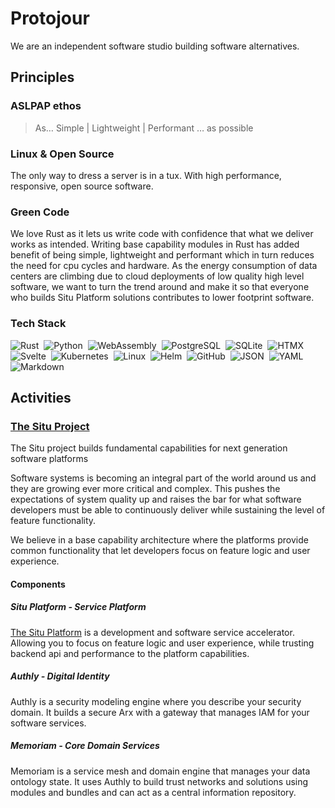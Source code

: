 # Protojour

We are an independent software studio building software alternatives.


## Principles

### ASLPAP ethos
> As…  Simple | Lightweight | Performant  … as possible

### Linux & Open Source
The only way to dress a server is in a tux.
With high performance, responsive, open source software. 

### Green Code
We love Rust as it lets us write code with confidence that what we deliver works as intended. 
Writing base capability modules in Rust has added benefit of being simple, lightweight and performant which in turn reduces the need for cpu cycles and hardware.
As the energy consumption of data centers are climbing due to cloud deployments of low quality high level software, we want to turn the trend around and make it so that everyone who builds Situ Platform solutions contributes to lower footprint software.

### Tech Stack
![Rust](https://img.shields.io/badge/Rust-%23000000.svg?e&logo=rust&logoColor=white)&nbsp;
![Python](https://img.shields.io/badge/Python-3776AB?logo=python&logoColor=fff)&nbsp;
![WebAssembly](https://img.shields.io/badge/WebAssembly-654FF0?logo=webassembly&logoColor=fff)&nbsp;
![PostgreSQL](https://img.shields.io/badge/PostgreSQL-4169e1?style=flat&logo=PostgreSQL&logoColor=white)&nbsp;
![SQLite](https://img.shields.io/badge/SQLite-003B57?style=flat-square&logo=SQLite&logoColor=white)&nbsp;
![HTMX](https://img.shields.io/badge/HTMX-36C?logo=htmx&logoColor=fff)&nbsp;
![Svelte](https://img.shields.io/badge/Svelte-%23f1413d.svg?logo=svelte&logoColor=white)&nbsp;
![Kubernetes](https://img.shields.io/badge/Kubernetes-326CE5?logo=kubernetes&logoColor=fff)&nbsp;
![Linux](https://img.shields.io/badge/Linux-FCC624?logo=linux&logoColor=black)&nbsp;
![Helm](https://img.shields.io/badge/Helm-0F1689?logo=helm&logoColor=fff)&nbsp;
![GitHub](https://img.shields.io/badge/GitHub-%23121011.svg?logo=github&logoColor=white)&nbsp;
![JSON](https://img.shields.io/badge/JSON-000?logo=json&logoColor=fff)&nbsp;
![YAML](https://img.shields.io/badge/YAML-CB171E?logo=yaml&logoColor=fff)&nbsp;
![Markdown](https://img.shields.io/badge/Markdown-%23000000.svg?logo=markdown&logoColor=white)&nbsp;


## Activities
### [The Situ Project](https://github.com/protojour/situ/wiki)

The Situ project builds fundamental capabilities for next generation software platforms

Software systems is becoming an integral part of the world around us and they are growing ever more critical and complex. 
This pushes the expectations of system quality up and raises the bar for what software developers must be able to continuously deliver while sustaining the level of feature functionality.

We believe in a base capability architecture where the platforms provide common functionality that let developers focus on feature logic and user experience.

#### Components
##### Situ Platform - Service Platform
[The Situ Platform](https://protojour.github.io/situ/) is a development and software service accelerator. Allowing you to focus on feature logic and user experience, while trusting backend api and performance to the platform capabilities.

##### Authly - Digital Identity
Authly is a security modeling engine where you describe your security domain. It builds a secure Arx with a gateway that manages IAM for your software services.

##### Memoriam - Core Domain Services
Memoriam is a service mesh and domain engine that manages your data ontology state. It uses Authly to build trust networks and solutions using modules and bundles and can act as a central information repository.
